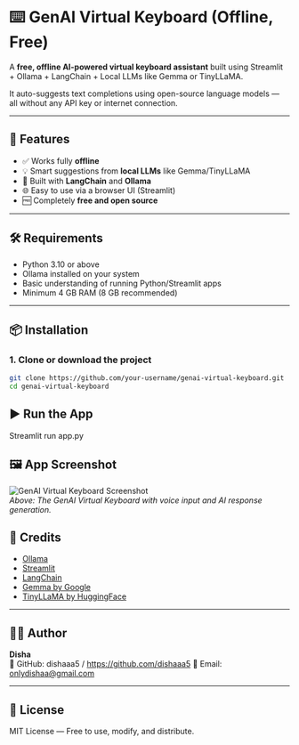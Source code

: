 # ⌨️ GenAI Virtual Keyboard (Offline, Free)

A **free, offline AI-powered virtual keyboard assistant** built using Streamlit + Ollama + LangChain + Local LLMs like Gemma or TinyLLaMA.

It auto-suggests text completions using open-source language models — all without any API key or internet connection.

---

## 🚀 Features

- ✅ Works fully **offline**
- 💡 Smart suggestions from **local LLMs** like Gemma/TinyLLaMA
- 🧠 Built with **LangChain** and **Ollama**
- 🌐 Easy to use via a browser UI (Streamlit)
- 🆓 Completely **free and open source**

---

## 🛠️ Requirements

- Python 3.10 or above
- Ollama installed on your system
- Basic understanding of running Python/Streamlit apps
- Minimum 4 GB RAM (8 GB recommended)

---

## 📦 Installation

### 1. Clone or download the project

```bash
git clone https://github.com/your-username/genai-virtual-keyboard.git
cd genai-virtual-keyboard
```

## ▶️ Run the App
Streamlit run app.py

## 🖼️ App Screenshot

![GenAI Virtual Keyboard Screenshot](Screenshot%20(1203).png)  
*Above: The GenAI Virtual Keyboard with voice input and AI response generation.*



## 🙌 Credits

- [Ollama](https://ollama.com/)
- [Streamlit](https://streamlit.io/)
- [LangChain](https://www.langchain.com/)
- [Gemma by Google](https://ai.google.dev/gemma)
- [TinyLLaMA by HuggingFace](https://huggingface.co/cTinyLlama)

---

## 👩‍💻 Author

**Disha**  
🔗 GitHub: dishaaa5 / https://github.com/dishaaa5
📧 Email: onlydishaa@gmail.com

---

## 🪪 License

MIT License — Free to use, modify, and distribute.

